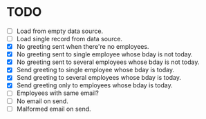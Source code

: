 ﻿# TODO
- [ ] Load from empty data source.
- [ ] Load single record from data source.
- [x] No greeting sent when there're no employees.
- [x] No greeting sent to single employee whose bday is not today.
- [x] No greeting sent to several employees whose bday is not today.
- [x] Send greeting to single employee whose bday is today.
- [x] Send greeting to several employees whose bday is today.
- [x] Send greeting only to employees whose bday is today.
- [ ] Employees with same email?
- [ ] No email on send.
- [ ] Malformed email on send.